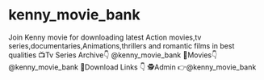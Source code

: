 # kenny_movie_bank
Join Kenny movie for downloading latest Action movies,tv series,documentaries,Animations,thrillers and romantic films in best qualities 📺Tv Series Archive👇 @kenny_movie_bank 🎥Movies👇 @kenny_movie_bank 📎Download Links 👇  🕵Admin 👉@kenny_movie_bank
